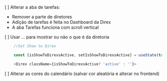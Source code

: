 [ ] Alterar a aba de tarefas:
- Remover a parte de diretores
- Adição de tarefas é feita no Dashboard da Direx
- A aba Tarefas funciona com scroll vertical

[ ] Usar ... para mostrar ou não o que é da diretoria
``` js
    //Set Show to Direx

    const [isShowToDirexsActive, setIsShowToDirexsActive] = useState(true);

    <Direx className={isShowToDirexsActive? 'active' : ''}>
```
[ ] Alterar as cores do calendário (salvar cor aleatória e alterar no frontend)